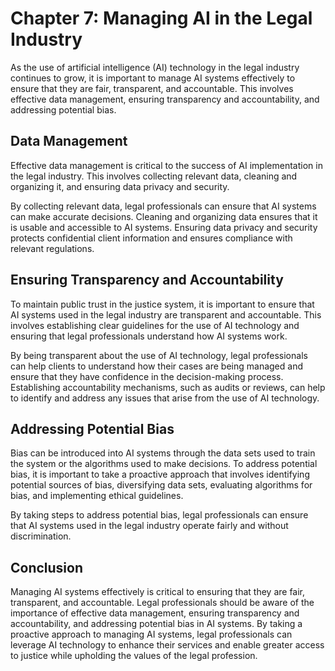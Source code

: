 Chapter 7: Managing AI in the Legal Industry
============================================

As the use of artificial intelligence (AI) technology in the legal industry continues to grow, it is important to manage AI systems effectively to ensure that they are fair, transparent, and accountable. This involves effective data management, ensuring transparency and accountability, and addressing potential bias.

Data Management
---------------

Effective data management is critical to the success of AI implementation in the legal industry. This involves collecting relevant data, cleaning and organizing it, and ensuring data privacy and security.

By collecting relevant data, legal professionals can ensure that AI systems can make accurate decisions. Cleaning and organizing data ensures that it is usable and accessible to AI systems. Ensuring data privacy and security protects confidential client information and ensures compliance with relevant regulations.

Ensuring Transparency and Accountability
----------------------------------------

To maintain public trust in the justice system, it is important to ensure that AI systems used in the legal industry are transparent and accountable. This involves establishing clear guidelines for the use of AI technology and ensuring that legal professionals understand how AI systems work.

By being transparent about the use of AI technology, legal professionals can help clients to understand how their cases are being managed and ensure that they have confidence in the decision-making process. Establishing accountability mechanisms, such as audits or reviews, can help to identify and address any issues that arise from the use of AI technology.

Addressing Potential Bias
-------------------------

Bias can be introduced into AI systems through the data sets used to train the system or the algorithms used to make decisions. To address potential bias, it is important to take a proactive approach that involves identifying potential sources of bias, diversifying data sets, evaluating algorithms for bias, and implementing ethical guidelines.

By taking steps to address potential bias, legal professionals can ensure that AI systems used in the legal industry operate fairly and without discrimination.

Conclusion
----------

Managing AI systems effectively is critical to ensuring that they are fair, transparent, and accountable. Legal professionals should be aware of the importance of effective data management, ensuring transparency and accountability, and addressing potential bias in AI systems. By taking a proactive approach to managing AI systems, legal professionals can leverage AI technology to enhance their services and enable greater access to justice while upholding the values of the legal profession.
